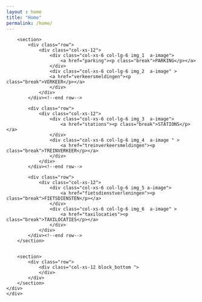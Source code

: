 ```yaml
---
layout : home
title: "Home"
permalink: /home/
---
```

<div class="container">
    <div class="row">
    <div class=" col-xs-12 wrapper_home">
        <section>
        <div class="row">
            <div class="col-xs-12 margin_bottom-block">
                <section class="page">
                    <div class="loader2">
                    </div>
                    <!-- JS content weerbericht -->
                </section>
            </div>
        </div>
        </section>

        <section>
            <div class="row">
                <div class="col-xs-12">
                    <div class="col-xs-6 col-lg-6 img_1  a-image">
                        <a href="parking"><p class="break">PARKING</p></a>
                    </div>
                    <div class="col-xs-6 col-lg-6 img_2  a-image" >
                    <a href="verkeersmeldingen"><p class="break">VERKEER</p></a>
                    </div>
                </div>
            </div><!--end row-->

            <div class="row">
                <div class="col-xs-12">
                    <div class="col-xs-6 col-lg-6 img_3  a-image">
                        <a href="stations"><p class="break">STATIONS</p></a>
                    </div>
                    <div class="col-xs-6 col-lg-6 img_4  a-image " >
                        <a href="treinverkeersmeldingen"><p class="break">TREINVERKEER</p></a>
                    </div>
                </div>
            </div><!--end row-->

            <div class="row">
                <div class="col-xs-12">
                    <div class="col-xs-6 col-lg-6 img_5 a-image">
                        <a href="fietsdienstverleningen"><p class="break">FIETSDIENSTEN</p></a>
                    </div>
                    <div class="col-xs-6 col-lg-6 img_6  a-image" >
                        <a href="taxilocaties"><p class="break">TAXILOCATIES</p></a>
                    </div>
                </div>
            </div><!--end row-->
        </section>


        <section>
            <div class="row">
                <div class="col-xs-12 block_bottom ">
                </div>
            </div>
        </section>
    </div>
    </div>
</div>
